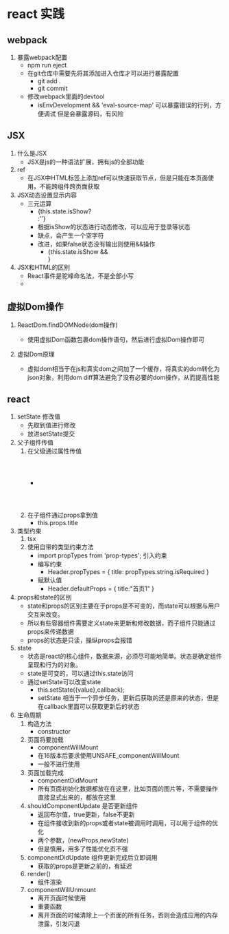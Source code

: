 # react 实践
## webpack
1. 暴露webpack配置
    - npm run eject
    - 在git仓库中需要先将其添加进入仓库才可以进行暴露配置
        - git add .
        - git commit
    - 修改webpack里面的devtool
        - isEnvDevelopment && 'eval-source-map'
        可以暴露错误的行列，方便调试
        但是会暴露源码，有风险

## JSX
1. 什么是JSX
    - JSX是js的一种语法扩展，拥有js的全部功能
2. ref
    - 在JSX中HTML标签上添加ref可以快速获取节点，但是只能在本页面使用，不能跨组件跨页面获取
3. JSX动态设置显示内容
    - 三元运算
        - {this.state.isShow?<div className="box"></div>:''}
        - 根据isShow的状态进行动态修改，可以应用于登录等状态
        - 缺点，会产生一个空字符
        - 改进，如果false状态没有输出则使用&&操作
            - {this.state.isShow && <div className="box"></div>}
4. JSX和HTML的区别
    - React事件是驼峰命名法，不是全部小写
    - 

## 虚拟Dom操作
1. ReactDom.findDOMNode(dom操作)
    - 使用虚拟Dom函数包裹dom操作语句，然后进行虚拟Dom操作即可

2. 虚拟Dom原理
    - 虚拟dom相当于在js和真实dom之间加了一个缓存，将真实的dom转化为json对象，利用dom diff算法避免了没有必要的dom操作，从而提高性能
    

## react
1. setState 修改值
    - 先取到值进行修改
    - 放进setState提交
2. 父子组件传值
    1. 在父级通过属性传值
        - <Header title="首页" />
    2. 在子组件通过props拿到值
        - this.props.title
3. 类型约束
    1. tsx
    2. 使用自带的类型约束方法
        - import propTypes from 'prop-types'; 引入约束
        - 编写约束
            - Header.propTypes = {
                    title: propTypes.string.isRequired
                }
        - 赋默认值
            - Header.defaultProps = {
                    title:"首页1"
                }
4. props和state的区别
    - state和props的区别主要在于props是不可变的，而state可以根据与用户交互来改变。
    - 所以有些容器组件需要定义state来更新和修改数据，而子组件只能通过props来传递数据
    - props的状态是只读，操纵props会报错
5. state
    - 状态是react的核心组件，数据来源，必须尽可能地简单。状态是确定组件呈现和行为的对象。
    - state是可变的，可以通过this.state访问
    - 通过setState可以改变state
        - this.setState({value},callback);
        - setState 相当于一个异步任务，更新后获取的还是原来的状态，但是在callback里面可以获取更新后的状态
6. 生命周期
    1. 构造方法
        - constructor
    2. 页面将要加载
        - componentWillMount
        - 在16版本后要求使用UNSAFE_componentWillMount
        - 一般不进行使用
    3. 页面加载完成
        - componentDidMount
        - 所有页面初始化数据都放在在这里，比如页面的图片等，不需要操作直接显式出来的，都放在这里
    4. shouldComponentUpdate 是否更新组件
        - 返回布尔值，true更新，false不更新
        - 在组件接收到新的props或者state被调用时调用，可以用于组件的优化
        - 两个参数，(newProps,newState)
        - 但是慎用，用多了性能优化页不强
    5. componentDidUpdate 组件更新完成后立即调用
        - 获取的props是更新之前的，有延迟
    6. render()
        - 组件渲染
    7. componentWillUnmount
        - 离开页面时候使用
        - 重要函数
        - 离开页面的时候清除上一个页面的所有任务，否则会造成应用的内存泄露，引发闪退